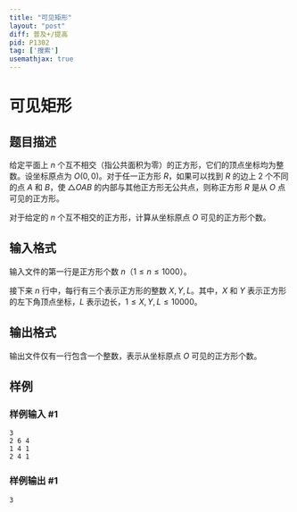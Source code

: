 ```yaml
---
title: "可见矩形"
layout: "post"
diff: 普及+/提高
pid: P1302
tag: ['搜索']
usemathjax: true
---
```


# 可见矩形
## 题目描述

给定平面上 $n$ 个互不相交（指公共面积为零）的正方形，它们的顶点坐标均为整数。设坐标原点为 $O(0,0)$。对于任一正方形 $R$，如果可以找到 $R$ 的边上 $2$ 个不同的点 $A$ 和 $B$，使 $\triangle OAB$ 的内部与其他正方形无公共点，则称正方形 $R$ 是从 $O$ 点可见的正方形。

对于给定的 $n$ 个互不相交的正方形，计算从坐标原点 $O$ 可见的正方形个数。
## 输入格式

输入文件的第一行是正方形个数 $n$（$1\le n\le 1000$）。

接下来 $n$ 行中，每行有三个表示正方形的整数 $X,Y,L$。其中，$X$ 和 $Y$ 表示正方形的左下角顶点坐标，$L$ 表示边长，$1\le X,Y,L\le 10000$。
## 输出格式

输出文件仅有一行包含一个整数，表示从坐标原点 $O$ 可见的正方形个数。
## 样例

### 样例输入 #1
```
3
2 6 4
1 4 1
2 4 1

```
### 样例输出 #1
```
3

```
